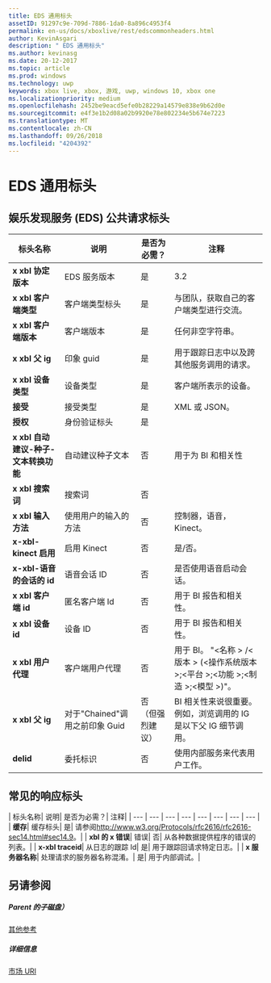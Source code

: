 ```yaml
---
title: EDS 通用标头
assetID: 91297c9e-709d-7886-1da0-8a896c4953f4
permalink: en-us/docs/xboxlive/rest/edscommonheaders.html
author: KevinAsgari
description: " EDS 通用标头"
ms.author: kevinasg
ms.date: 20-12-2017
ms.topic: article
ms.prod: windows
ms.technology: uwp
keywords: xbox live, xbox, 游戏, uwp, windows 10, xbox one
ms.localizationpriority: medium
ms.openlocfilehash: 2452be9eacd5efe0b28229a14579e838e9b62d0e
ms.sourcegitcommit: e4f3e1b2d08a02b9920e78e802234e5b674e7223
ms.translationtype: MT
ms.contentlocale: zh-CN
ms.lasthandoff: 09/26/2018
ms.locfileid: "4204392"
---
```

# <a name="eds-common-headers"></a>EDS 通用标头

<a id="ID4EO"></a>



## <a name="entertainment-discovery-services-eds-common-request-headers"></a>娱乐发现服务 (EDS) 公共请求标头

| 标头名称| 说明| 是否为必需？| 注释|
| --- | --- | --- | --- |
| <b>x xbl 协定版本</b>| EDS 服务版本| 是| 3.2|
| <b>x xbl 客户端类型</b>| 客户端类型标头| 是| 与团队，获取自己的客户端类型进行交流。|
| <b>x xbl 客户端版本</b>| 客户端版本| 是| 任何非空字符串。|
| <b>x xbl 父 ig</b>| 印象 guid| 是| 用于跟踪日志中以及跨其他服务调用的请求。|
| <b>x xbl 设备类型</b>| 设备类型| 是| 客户端所表示的设备。|
| <b>接受</b>| 接受类型| 是| XML 或 JSON。|
| <b>授权</b>| 身份验证标头| 是|  |
| <b>x xbl 自动建议-种子-文本转换功能</b>| 自动建议种子文本| 否| 用于为 BI 和相关性|
| <b>x xbl 搜索词</b>| 搜索词| 否|  |
| <b>x xbl 输入方法</b>| 使用用户的输入的方法| 否| 控制器，语音，Kinect。|
| <b>x-xbl-kinect 启用</b>| 启用 Kinect| 否| 是/否。|
| <b>x-xbl-语音的会话的 id</b>| 语音会话 ID| 否| 是否使用语音启动会话。|
| <b>x xbl 客户端 id</b>| 匿名客户端 Id| 否| 用于 BI 报告和相关性。|
| <b>x xbl 设备 id</b>| 设备 ID| 否| 用于 BI 报告和相关性。|
| <b>x xbl 用户代理</b>| 客户端用户代理| 否| 用于 BI。 "&lt;名称 > /&lt;版本 > (&lt;操作系统版本 >;&lt;平台 >;&lt;功能 >;&lt;制造 >;&lt;模型 >)"。|
| <b>x xbl 父 ig</b>| 对于"Chained"调用之前印象 Guid| 否 （但强烈建议）| BI 相关性来说很重要。 例如，浏览调用的 IG 是以下父 IG 细节调用。|
| <b>delid</b>| 委托标识| 否| 使用内部服务来代表用户工作。|

## <a name="common-response-headers"></a>常见的响应标头

| 标头名称| 说明| 是否为必需？| 注释|
| --- | --- | --- | --- | --- | --- | --- | --- |
| <b>缓存</b>| 缓存标头| 是| 请参阅<a href="http://www.w3.org/Protocols/rfc2616/rfc2616-sec14.html#sec14.9">http://www.w3.org/Protocols/rfc2616/rfc2616-sec14.html#sec14.9</a>。|
| <b>xbl 的 x 错误</b>| 错误| 否| 从各种数据提供程序的错误的列表。|
| <b>x-xbl traceid</b>| 从日志的跟踪 Id| 是| 用于跟踪回请求特定日志。|
| <b>x 服务器名称</b>| 处理请求的服务器名称混淆。| 是| 用于内部调试。|

<a id="ID4EECAC"></a>


## <a name="see-also"></a>另请参阅

<a id="ID4EGCAC"></a>


##### <a name="parent"></a>Parent 的子磁盘）  

[其他参考](atoc-xboxlivews-reference-additional.md)


<a id="ID4ESCAC"></a>


##### <a name="further-information"></a>详细信息

[市场 URI](../uri/marketplace/atoc-reference-marketplace.md)

